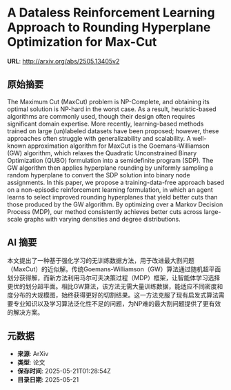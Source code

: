 # A Dataless Reinforcement Learning Approach to Rounding Hyperplane Optimization for Max-Cut

**URL**: http://arxiv.org/abs/2505.13405v2

## 原始摘要

The Maximum Cut (MaxCut) problem is NP-Complete, and obtaining its optimal
solution is NP-hard in the worst case. As a result, heuristic-based algorithms
are commonly used, though their design often requires significant domain
expertise. More recently, learning-based methods trained on large (un)labeled
datasets have been proposed; however, these approaches often struggle with
generalizability and scalability. A well-known approximation algorithm for
MaxCut is the Goemans-Williamson (GW) algorithm, which relaxes the Quadratic
Unconstrained Binary Optimization (QUBO) formulation into a semidefinite
program (SDP). The GW algorithm then applies hyperplane rounding by uniformly
sampling a random hyperplane to convert the SDP solution into binary node
assignments. In this paper, we propose a training-data-free approach based on a
non-episodic reinforcement learning formulation, in which an agent learns to
select improved rounding hyperplanes that yield better cuts than those produced
by the GW algorithm. By optimizing over a Markov Decision Process (MDP), our
method consistently achieves better cuts across large-scale graphs with varying
densities and degree distributions.


## AI 摘要

本文提出了一种基于强化学习的无训练数据方法，用于改进最大割问题（MaxCut）的近似解。传统Goemans-Williamson（GW）算法通过随机超平面划分获得解，而新方法利用马尔可夫决策过程（MDP）框架，让智能体学习选择更优的划分超平面。相比GW算法，该方法无需大量训练数据，能适应不同密度和度分布的大规模图，始终获得更好的切割结果。这一方法克服了现有启发式算法需要专业知识以及学习算法泛化性不足的问题，为NP难的最大割问题提供了更有效的解决方案。

## 元数据

- **来源**: ArXiv
- **类型**: 论文
- **保存时间**: 2025-05-21T01:28:54Z
- **目录日期**: 2025-05-21
